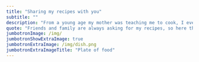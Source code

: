 ```yaml
---
title: "Sharing my recipes with you"
subtitle: ""
description: "From a young age my mother was teaching me to cook, I eventually started creating my own dishes and now I have a combination of inherited and self made recipes that I would like to share with you."
quote: "Friends and family are always asking for my recipes, so here they are. Enjoy :)"
jumbotronImage: /img/
jumbotronShowExtraImage: true
jumbotronExtraImage: /img/dish.png
jumbotronExtraImageTitle: "Plate of food"
---
```

